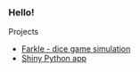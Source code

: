 ### Hello!

Projects
- [Farkle - dice game simulation](https://github.com/reedbc1/Farkle)
- [Shiny Python app](https://github.com/reedbc1/cintel-06-custom)
<!--
**reedbc1/reedbc1** is a ✨ _special_ ✨ repository because its `README.md` (this file) appears on your GitHub profile.

Here are some ideas to get you started:

- 🔭 I’m currently working on ...
- 🌱 I’m currently learning ...
- 👯 I’m looking to collaborate on ...
- 🤔 I’m looking for help with ...
- 💬 Ask me about ...
- 📫 How to reach me: ...
- 😄 Pronouns: ...
- ⚡ Fun fact: ...
-->
